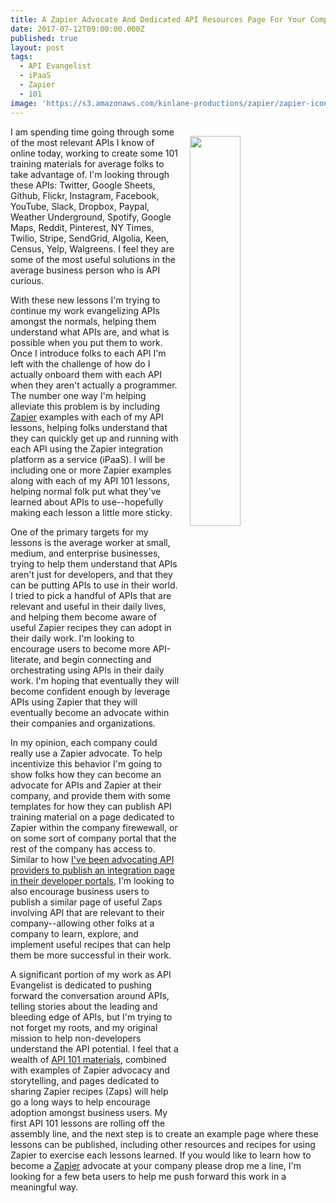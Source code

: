 ```yaml
---
title: A Zapier Advocate And Dedicated API Resources Page For Your Company
date: 2017-07-12T09:00:00.000Z
published: true
layout: post
tags:
  - API Evangelist
  - iPaaS
  - Zapier
  - 101
image: 'https://s3.amazonaws.com/kinlane-productions/zapier/zapier-icons.png'
---
```

<p><a href="ttps://zapier.com"><img src="https://s3.amazonaws.com/kinlane-productions/zapier/zapier-icons.png" align="right" width="40%" style="padding: 15px;" /></a></p>
I am spending time going through some of the most relevant APIs I know of online today, working to create some 101 training materials for average folks to take advantage of. I'm looking through these APIs: Twitter, Google Sheets, Github, Flickr, Instagram, Facebook, YouTube, Slack, Dropbox, Paypal, Weather Underground, Spotify, Google Maps, Reddit, Pinterest, NY Times, Twilio, Stripe, SendGrid, Algolia, Keen, Census, Yelp, Walgreens. I feel they are some of the most useful solutions in the average business person who is API curious.

With these new lessons I'm trying to continue my work evangelizing APIs amongst the normals, helping them understand what APIs are, and what is possible when you put them to work. Once I introduce folks to each API I'm left with the challenge of how do I actually onboard them with each API when they aren't actually a programmer. The number one way I'm helping alleviate this problem is by including [Zapier](https://zapier.com) examples with each of my API lessons, helping folks understand that they can quickly get up and running with each API using the Zapier integration platform as a service (iPaaS). I will be including one or more Zapier examples along with each of my API 101 lessons, helping normal folk put what they've learned about APIs to use--hopefully making each lesson a little more sticky.

One of the primary targets for my lessons is the average worker at small, medium, and enterprise businesses, trying to help them understand that APIs aren't just for developers, and that they can be putting APIs to use in their world. I tried to pick a handful of APIs that are relevant and useful in their daily lives, and helping them become aware of useful Zapier recipes they can adopt in their daily work. I'm looking to encourage users to become more API-literate, and begin connecting and orchestrating using APIs in their daily work. I'm hoping that eventually they will become confident enough by leverage APIs using Zapier that they will eventually become an advocate within their companies and organizations.

In my opinion, each company could really use a Zapier advocate. To help incentivize this behavior I'm  going to show folks how they can become an advocate for APIs and Zapier at their company, and provide them with some templates for how they can publish API training material on a page dedicated to Zapier within the company firewewall, or on some sort of company portal that the rest of the company has access to. Similar to how [I've been advocating API providers to publish an integration page in their developer portals](http://apievangelist.com/2014/03/13/api-management-adding-reciprocity-building-blocks/), I'm looking to also encourage business users to publish a similar page of useful Zaps involving API that are relevant to their company--allowing other folks at a company to learn, explore, and implement useful recipes that can help them be more successful  in their work.

A significant portion of my work as API Evangelist is dedicated to pushing forward the conversation around APIs, telling stories about the leading and bleeding edge of APIs, but I'm trying to not forget my roots, and my original mission to help non-developers understand the API potential. I feel that a wealth of [API 101 materials](http://101.apievangelist.com), combined with examples of Zapier advocacy and storytelling, and pages dedicated to sharing Zapier recipes (Zaps) will help go a long ways to help encourage adoption amongst business users. My first API 101 lessons are rolling off the assembly line, and the next step is to create an example page where these lessons can be published, including other resources and recipes for using Zapier to exercise each lessons learned. If you would like to learn how to become a [Zapier](https://zapier.com) advocate at your company please drop me a line, I'm looking for a few beta users to help me push forward this work in a meaningful way.
